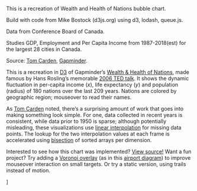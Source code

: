 This is a recreation of Wealth and Health of Nations bubble chart. 

Build with code from Mike Bostock (d3js.org) using d3, lodash, queue.js. 

Data from Conference Board of Canada.  

Studies GDP, Employment and Per Capita Income from 1987-2018(est) for the largest 28 cities in Canada.

Source: <a href="https://github.com/RandomEtc/mind-gapper-js">Tom Carden</a>, <a href="http://gapminder.org">Gapminder</a>.

This is a recreation in <a href="http://d3js.org/">D3</a> of Gapminder’s <a href="http://gapminder.org/world/">Wealth & Health of Nations</a>, made famous by Hans Rosling’s memorable <a href="http://www.ted.com/talks/hans_rosling_shows_the_best_stats_you_ve_ever_seen.html">2006 TED talk</a>. It shows the dynamic fluctuation in per-capita income (<i>x</i>), life expectancy (<i>y</i>) and population (radius) of 180 nations over the last 209 years. Nations are colored by geographic region; mouseover to read their names.

<p>As <a href="http://randometc.github.com/mind-gapper-js/">Tom Carden</a> noted, there’s a surprising amount of work that goes into making something look simple. For one, data collected in recent years is consistent, while data prior to 1950 is sparse; although potentially misleading, these visualizations use <a href="http://en.wikipedia.org/wiki/Lerp_(computing)">linear interpolation</a> for missing data points. The lookup for the two interpolation values at each frame is accelerated using <a href="http://en.wikipedia.org/wiki/Binary_search_algorithm">bisection</a> of sorted arrays per dimension.

<p>Interested to see how this chart was implemented? <a href="https://github.com/mbostock/bost.ocks.org/blob/gh-pages/mike/nations/index.html">View source!</a> Want a fun project? Try adding a <a href="https://github.com/mbostock/d3/wiki/Voronoi-Geom">Voronoi overlay</a> (as in this <a href="http://mbostock.github.com/d3/talk/20111116/airports.html">airport diagram</a>) to improve mouseover interaction on small targets. Or try a static version, using trails instead of motion. 



]